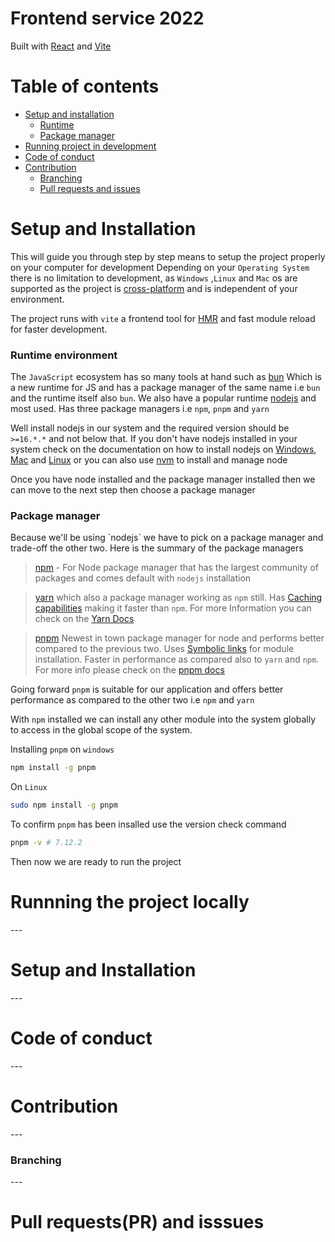 # Frontend service 2022

Built with [React](https://reactjs.org/) and [Vite](https://vitejs.dev/)

# Table of contents

- [Setup and installation](#setup)
	- [Runtime](#runtime)
	-	[Package manager](#package_manager)
- [Running project in development](#run)
- [Code of conduct](#conduct)
-	[Contribution](#contribution)
	- [Branching](#branching)
	- [Pull requests and issues](#pr_issues)

<h1 id="setup">Setup and Installation</h1>

This will guide you through step by step means to setup the project properly on your computer for development
Depending on your `Operating System` there is no limitation to development, as `Windows` ,`Linux` and `Mac` os are supported as the project is [cross-platform](https://en.wikipedia.org/wiki/Cross-platform_software) and is independent of your environment.

The project runs with `vite` a frontend tool for [HMR](https://webpack.js.org/guides/hot-module-replacement/) and fast module reload for faster development. 

<h3 id="runtime">Runtime environment</h3>

The `JavaScript` ecosystem has so many tools at hand such as [bun](https://bun.sh/) Which is a new runtime for JS and has a package manager of the same name i.e `bun` and the runtime itself also `bun`. We also have a popular runtime [nodejs](https://nodejs.org/en/) and most used. Has three package managers i.e `npm`, `pnpm` and `yarn`

Well install nodejs in our system and the required version should be `>=16.*.*` and not below that.
If you don't have nodejs installed in your system check on the documentation on how to install nodejs on [Windows](https://nodejs.org/dist/v16.18.0/node-v16.18.0-x86.msi), [Mac](https://nodejs.org/dist/v16.18.0/node-v16.18.0.pkg) and [Linux](https://github.com/nodesource/distributions#deb) or you can also use [nvm](https://github.com/nvm-sh/nvm#installing-and-updating) to install and manage node

Once you have node installed and the package manager installed then we can move to the next step then choose a package manager

<h3 id="package_manager">Package manager</h3>
Because we'll be using `nodejs` we have to pick on a package manager and trade-off the other two. Here is the summary of the package managers

> [npm](https://docs.npmjs.com/) - For Node package manager that has the largest community of packages and comes default with `nodejs` installation

> [yarn]() which also a package manager working as `npm` still. Has [Caching capabilities](https://aws.amazon.com/caching/#:~:text=In%20computing%2C%20a%20cache%20is,the%20data's%20primary%20storage%20location.) making it faster than `npm`. For more Information you can check on the [Yarn Docs](https://yarnpkg.com/getting-started)

> [pnpm](https://pnpm.io/) Newest in town package manager for node and performs better compared to the previous two. Uses [Symbolic links](https://en.wikipedia.org/wiki/Symbolic_link) for module installation. Faster in performance as compared also to `yarn` and `npm`. For more info please check on the [pnpm docs](https://pnpm.io/)

Going forward `pnpm` is suitable for our application and offers better performance as compared to the other two i.e `npm` and `yarn`

With `npm` installed we can install any other module into the system globally to access in the global scope of the system.

Installing `pnpm` on `windows`
```sh
npm install -g pnpm
```
On 	`Linux`
```sh
sudo npm install -g pnpm
```
To confirm `pnpm` has been insalled use the version check command
```sh
pnpm -v # 7.12.2
```
Then now we are ready to run the project

<h1 id="run">Runnning the project locally</h1>
---
<h1 id="setup">Setup and Installation</h1>
---
<h1 id="conduct">Code of conduct</h1>
---
<h1 id="contribution">Contribution</h1>
---
<h3 id="branching">Branching</h1>
---
<h1 id="pr_issues">Pull requests(PR) and isssues</h1>



